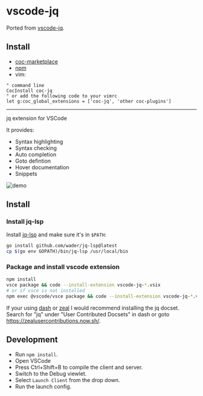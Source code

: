 # vscode-jq

Ported from [vscode-jq](https://github.com/wader/vscode-jq).

## Install

- [coc-marketplace](https://github.com/fannheyward/coc-marketplace)
- [npm](https://www.npmjs.com/package/coc-jq)
- vim:

```vim
" command line
CocInstall coc-jq
" or add the following code to your vimrc
let g:coc_global_extensions = ['coc-jq', 'other coc-plugins']
```

---

jq extension for VSCode

It provides:
- Syntax highlighting
- Syntax checking
- Auto completion
- Goto defintion
- Hover documentation
- Snippets

![demo](https://raw.githubusercontent.com/wader/vscode-jq/master/media/demo.png)

## Install

### Install jq-lsp

Install [jq-lsp](https://github.com/wader/jq-lsp) and make sure it's in `$PATH`:
```sh
go install github.com/wader/jq-lsp@latest
cp $(go env GOPATH)/bin/jq-lsp /usr/local/bin
```

### Package and install vscode extension

```sh
npm install
vsce package && code --install-extension vscode-jq-*.vsix
# or if vsce is not installed
npm exec @vscode/vsce package && code --install-extension vscode-jq-*.vsix
```

If your using [dash](https://kapeli.com/dash) or [zeal](https://zealdocs.org/) I would
recommend installing the jq docset. Search for "jq" under "User Contributed Docsets" in dash
or goto https://zealusercontributions.now.sh/.

## Development

- Run `npm install`.
- Open VSCode
- Press Ctrl+Shift+B to compile the client and server.
- Switch to the Debug viewlet.
- Select `Launch Client` from the drop down.
- Run the launch config.


